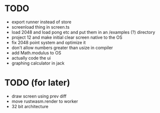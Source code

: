 # TODO
* export runner instead of store
* screenload thing in screen.ts
* load 2048 and load pong etc and put them in an /examples (?) directory
* project 12 and make initial clear screen native to the OS
* fix 2048 point system and optimize it
* don't allow numbers greater than usize in compiler
* add Math.modulus to OS
* actually code the ui
* graphing calculator in jack

# TODO (for later)
* draw screen using prev diff
* move rustwasm.render to worker
* 32 bit architecture